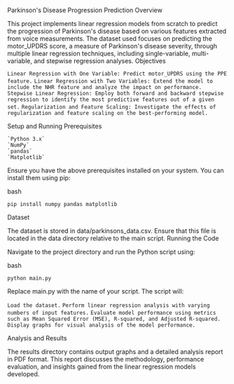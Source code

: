 Parkinson's Disease Progression Prediction
Overview

This project implements linear regression models from scratch to predict the progression of Parkinson's disease based on various features extracted from voice measurements. The dataset used focuses on predicting the motor_UPDRS score, a measure of Parkinson's disease severity, through multiple linear regression techniques, including single-variable, multi-variable, and stepwise regression analyses.
Objectives

`Linear Regression with One Variable: Predict motor_UPDRS using the PPE feature.`
`Linear Regression with Two Variables: Extend the model to include the NHR feature and analyze the impact on performance.`
`Stepwise Linear Regression: Employ both forward and backward stepwise regression to identify the most predictive features out of a given set.`
`Regularization and Feature Scaling: Investigate the effects of regularization and feature scaling on the best-performing model.`

Setup and Running
Prerequisites

    `Python 3.x`
    `NumPy`
    `pandas`
    `Matplotlib`

Ensure you have the above prerequisites installed on your system. You can install them using pip:

bash

    pip install numpy pandas matplotlib

Dataset

The dataset is stored in data/parkinsons_data.csv. Ensure that this file is located in the data directory relative to the main script.
Running the Code

Navigate to the project directory and run the Python script using:

bash

    python main.py

Replace main.py with the name of your script. The script will:

`Load the dataset.`
`Perform linear regression analysis with varying numbers of input features.`
`Evaluate model performance using metrics such as Mean Squared Error (MSE), R-squared, and Adjusted R-squared.`
`Display graphs for visual analysis of the model performance.`

Analysis and Results

The results directory contains output graphs and a detailed analysis report in PDF format. This report discusses the methodology, performance evaluation, and insights gained from the linear regression models developed.
